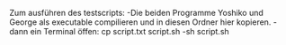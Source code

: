 Zum ausführen des testscripts:
-Die beiden Programme Yoshiko und George als executable compilieren und in diesen Ordner hier kopieren.
-dann ein Terminal öffen: cp script.txt script.sh
-sh script.sh
